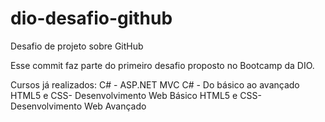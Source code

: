 # dio-desafio-github
Desafio de projeto sobre GitHub

Esse commit faz parte do primeiro desafio proposto no Bootcamp da DIO.

Cursos já realizados:
C# - ASP.NET MVC
C# - Do básico ao avançado
HTML5 e CSS- Desenvolvimento Web Básico
HTML5 e CSS- Desenvolvimento Web Avançado
